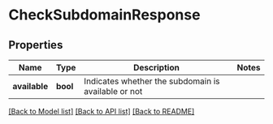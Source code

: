 # CheckSubdomainResponse



## Properties
Name | Type | Description | Notes
------------ | ------------- | ------------- | -------------
**available** | **bool** | Indicates whether the subdomain is available or not | 

[[Back to Model list]](../README.md#documentation-for-models) [[Back to API list]](../README.md#documentation-for-api-endpoints) [[Back to README]](../README.md)


